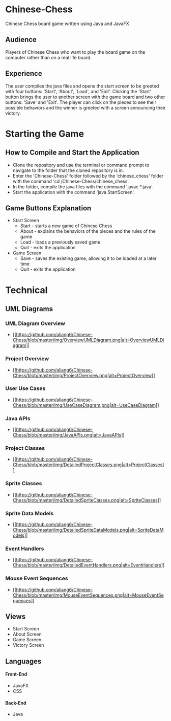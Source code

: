 # Chinese-Chess
Chinese Chess board game written using Java and JavaFX

## Audience
Players of Chinese Chess who want to play the board game on the computer rather than on a real life board. 

## Experience
The user compiles the java files and opens the start screen to be greeted with four buttons: 'Start', 'About', 'Load', and 'Exit'. Clicking the 'Start' button brings the user to another screen with the game board and two other buttons: 'Save' and 'Exit'. The player can click on the pieces to see their possible behaviors and the winner is greeted with a screen announcing their victory.

# Starting the Game
## How to Compile and Start the Application
- Clone the repository and use the terminal or command prompt to navigate to the folder that the cloned repository is in.
- Enter the 'Chinese-Chess' folder followed by the 'chinese_chess' folder with the command 'cd /Chinese-Chess/chinese_chess'. 
- In the folder, compile the java files with the command 'javac *.java'.
- Start the application with the command 'java StartScreen'.

## Game Buttons Explanation
- Start Screen
  - Start - starts a new game of Chinese Chess
  - About - explains the behaviors of the pieces and the rules of the game
  - Load - loads a previously saved game
  - Quit - exits the application
- Game Screen
  - Save - saves the existing game, allowing it to be loaded at a later time
  - Quit - exits the application

# Technical
## UML Diagrams
### UML Diagram Overview
- [[https://github.com/aliang6/Chinese-Chess/blob/master/img/OverviewUMLDiagram.png|alt=OverviewUMLDiagram]]
### Project Overview
- [[https://github.com/aliang6/Chinese-Chess/blob/master/img/ProjectOverview.png|alt=ProjectOverview]]
### User Use Cases
- [[https://github.com/aliang6/Chinese-Chess/blob/master/img/UseCaseDiagram.png|alt=UseCaseDiagram]]
### Java APIs
- [[https://github.com/aliang6/Chinese-Chess/blob/master/img/JavaAPIs.png|alt=JavaAPIs]]
### Project Classes
- [[https://github.com/aliang6/Chinese-Chess/blob/master/img/DetailedProjectClasses.png|alt=ProjectClasses]]
### Sprite Classes
- [[https://github.com/aliang6/Chinese-Chess/blob/master/img/DetailedSpriteClasses.png|alt=SpriteClasses]]
### Sprite Data Models
- [[https://github.com/aliang6/Chinese-Chess/blob/master/img/DetailedSpriteDataModels.png|alt=SpriteDataModels]]
### Event Handlers
- [[https://github.com/aliang6/Chinese-Chess/blob/master/img/DetailedEventHandlers.png|alt=EventHandlers]]
### Mouse Event Sequences
- [[https://github.com/aliang6/Chinese-Chess/blob/master/img/MouseEventSequences.png|alt=MouseEventSequences]]


## Views
- Start Screen
- About Screen
- Game Screen
- Victory Screen

## Languages
#### Front-End
* JavaFX
* CSS
#### Back-End
* Java
